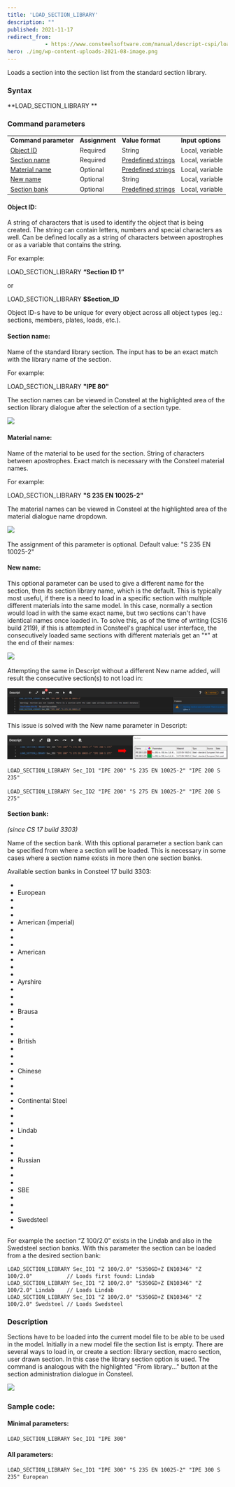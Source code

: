 ```yaml
---
title: 'LOAD_SECTION_LIBRARY'
description: ""
published: 2021-11-17
redirect_from: 
            - https://www.consteelsoftware.com/manual/descript-cspi/load_section_library/
hero: ./img/wp-content-uploads-2021-08-image.png
---
```

<!-- wp:paragraph -->

Loads a section into the section list from the standard section library.

<!-- /wp:paragraph -->

<!-- wp:heading {"level":3} -->

### Syntax

<!-- /wp:heading -->

<!-- wp:paragraph -->

**LOAD_SECTION_LIBRARY **

<!-- /wp:paragraph -->

<!-- wp:heading {"level":3} -->

### Command parameters

<!-- /wp:heading -->

<!-- wp:table {"className":"is-style-stripes"} -->

|                                 |                |                                                |                   |
| ------------------------------- | -------------- | ---------------------------------------------- | ----------------- |
| **Command parameter**           | **Assignment** | **Value format**                               | **Input options** |
| [Object ID](#Oject-ID)          | Required       | String                                         | Local, variable   |
| [Section name](#Section-name)   | Required       | [Predefined strings](#library-names)           | Local, variable   |
| [Material name](#Material-name) | Optional       | [Predefined strings](#material-names)          | Local, variable   |
| [New name](#New-name)           | Optional       | String                                         | Local, variable   |
| [Section bank](#Section-bank)   | Optional       | [Predefined strings](#Available-section-banks) | Local, variable   |

<!-- /wp:table -->

<!-- wp:heading {"level":4} -->

#### Object ID:

<!-- /wp:heading -->

<!-- wp:paragraph -->

A string of characters that is used to identify the object that is being created. The string can contain letters, numbers and special characters as well. Can be defined locally as a string of characters between apostrophes or as a variable that contains the string.

<!-- /wp:paragraph -->

<!-- wp:paragraph -->

For example:

<!-- /wp:paragraph -->

<!-- wp:paragraph -->

LOAD_SECTION_LIBRARY **“Section ID 1”**

<!-- /wp:paragraph -->

<!-- wp:paragraph -->

or

LOAD_SECTION_LIBRARY **\$Section_ID**

<!-- /wp:paragraph -->

<!-- wp:paragraph -->

Object ID-s have to be unique for every object across all object types (eg.: sections, members, plates, loads, etc.).

<!-- /wp:paragraph -->

<!-- wp:heading {"level":4} -->

#### Section name:

<!-- /wp:heading -->

<!-- wp:paragraph -->

Name of the standard library section. The input has to be an exact match with the library name of the section.

<!-- /wp:paragraph -->

<!-- wp:paragraph -->

For example:

<!-- /wp:paragraph -->

<!-- wp:paragraph -->

LOAD_SECTION_LIBRARY **"IPE 80"**

<!-- /wp:paragraph -->

<!-- wp:paragraph -->

The section names can be viewed in Consteel at the highlighted area of the section library dialogue after the selection of a section type.

<!-- /wp:paragraph -->

<!-- wp:image {"id":23051,"sizeSlug":"full","linkDestination":"media"} -->

[![](https://consteelsoftware.com/wp-content/uploads/2021/08/image.png)](./img/wp-content-uploads-2021-08-image.png)

<!-- /wp:image -->

<!-- wp:heading {"level":4} -->

#### Material name:

<!-- /wp:heading -->

<!-- wp:paragraph -->

Name of the material to be used for the section. String of characters between apostrophes. Exact match is necessary with the Consteel material names.

<!-- /wp:paragraph -->

<!-- wp:paragraph -->

For example:

<!-- /wp:paragraph -->

<!-- wp:paragraph -->

LOAD_SECTION_LIBRARY **"S 235 EN 10025-2"**

<!-- /wp:paragraph -->

<!-- wp:paragraph -->

The material names can be viewed in Consteel at the highlighted area of the material dialogue name dropdown.

<!-- /wp:paragraph -->

<!-- wp:image {"id":23057,"sizeSlug":"full","linkDestination":"media"} -->

[![](https://consteelsoftware.com/wp-content/uploads/2021/08/image-1.png)](./img/wp-content-uploads-2021-08-image-1.png)

<!-- /wp:image -->

<!-- wp:paragraph -->

The assignment of this parameter is optional. Default value: "S 235 EN 10025-2"

<!-- /wp:paragraph -->

<!-- wp:heading {"level":4} -->

#### New name:

<!-- /wp:heading -->

<!-- wp:paragraph -->

This optional parameter can be used to give a different name for the section, then its section library name, which is the default. This is typically most useful, if there is a need to load in a specific section with multiple different materials into the same model. In this case, normally a section would load in with the same exact name, but two sections can't have identical names once loaded in. To solve this, as of the time of writing (CS16 build 2119), if this is attempted in Consteel's graphical user interface, the consecutively loaded same sections with different materials get an "\*" at the end of their names:

<!-- /wp:paragraph -->

<!-- wp:image {"id":43985,"sizeSlug":"full","linkDestination":"media"} -->

[![](https://consteelsoftware.com/wp-content/uploads/2022/12/image-11.png)](./img/wp-content-uploads-2022-12-image-11.png)

<!-- /wp:image -->

<!-- wp:paragraph -->

Attempting the same in Descript without a different New name added, will result the consecutive section(s) to not load in:

<!-- /wp:paragraph -->

<!-- wp:image {"id":43992,"sizeSlug":"large","linkDestination":"media"} -->

[![](./img/wp-content-uploads-2022-12-image-12-1024x122.png)](https://consteelsoftware.com/wp-content/uploads/2022/12/image-12.png)

<!-- /wp:image -->

<!-- wp:paragraph -->

This issue is solved with the New name parameter in Descript:

<!-- /wp:paragraph -->

<!-- wp:image {"id":43999,"sizeSlug":"large","linkDestination":"media"} -->

[![](./img/wp-content-uploads-2022-12-image-13-1024x111.png)](https://consteelsoftware.com/wp-content/uploads/2022/12/image-13.png)

<!-- /wp:image -->

<!-- wp:loos-hcb/code-block -->

```
LOAD_SECTION_LIBRARY Sec_ID1 "IPE 200" "S 235 EN 10025-2" "IPE 200 S 235"

LOAD_SECTION_LIBRARY Sec_ID2 "IPE 200" "S 275 EN 10025-2" "IPE 200 S 275"
```

<!-- /wp:loos-hcb/code-block -->

<!-- wp:heading {"level":4} -->

#### Section bank:

<!-- /wp:heading -->

<!-- wp:paragraph -->

_(since CS 17 build 3303)_

<!-- /wp:paragraph -->

<!-- wp:paragraph -->

Name of the section bank. With this optional parameter a section bank can be specified from where a section will be loaded. This is necessary in some cases where a section name exists in more then one section banks.

<!-- /wp:paragraph -->

<!-- wp:paragraph -->

Available section banks in Consteel 17 build 3303:

<!-- /wp:paragraph -->

<!-- wp:list -->

- <!-- wp:list-item -->
- European
- <!-- /wp:list-item -->
-
- <!-- wp:list-item -->
- American (imperial)
- <!-- /wp:list-item -->
-
- <!-- wp:list-item -->
- American
- <!-- /wp:list-item -->
-
- <!-- wp:list-item -->
- Ayrshire
- <!-- /wp:list-item -->
-
- <!-- wp:list-item -->
- Brausa
- <!-- /wp:list-item -->
-
- <!-- wp:list-item -->
- British
- <!-- /wp:list-item -->
-
- <!-- wp:list-item -->
- Chinese
- <!-- /wp:list-item -->
-
- <!-- wp:list-item -->
- Continental Steel
- <!-- /wp:list-item -->
-
- <!-- wp:list-item -->
- Lindab
- <!-- /wp:list-item -->
-
- <!-- wp:list-item -->
- Russian
- <!-- /wp:list-item -->
-
- <!-- wp:list-item -->
- SBE
- <!-- /wp:list-item -->
-
- <!-- wp:list-item -->
- Swedsteel
- <!-- /wp:list-item -->

<!-- /wp:list -->

<!-- wp:paragraph -->

For example the section “Z 100/2.0” exists in the Lindab and also in the Swedsteel section banks. With this parameter the section can be loaded from a the desired section bank:

<!-- /wp:paragraph -->

<!-- wp:loos-hcb/code-block -->

```
LOAD_SECTION_LIBRARY Sec_ID1 "Z 100/2.0" "S350GD+Z EN10346" "Z 100/2.0"           // Loads first found: Lindab
LOAD_SECTION_LIBRARY Sec_ID1 "Z 100/2.0" "S350GD+Z EN10346" "Z 100/2.0" Lindab    // Loads Lindab
LOAD_SECTION_LIBRARY Sec_ID1 "Z 100/2.0" "S350GD+Z EN10346" "Z 100/2.0" Swedsteel // Loads Swedsteel
```

<!-- /wp:loos-hcb/code-block -->

<!-- wp:heading {"level":3} -->

### Description

<!-- /wp:heading -->

<!-- wp:paragraph -->

Sections have to be loaded into the current model file to be able to be used in the model. Initially in a new model file the section list is empty. There are several ways to load in, or create a section: library section, macro section, user drawn section. In this case the library section option is used. The command is analogous with the highlighted "From library..." button at the section administration dialogue in Consteel.

<!-- /wp:paragraph -->

<!-- wp:image {"id":23063,"sizeSlug":"full","linkDestination":"media"} -->

[![](https://consteelsoftware.com/wp-content/uploads/2021/08/image-2.png)](./img/wp-content-uploads-2021-08-image-2.png)

<!-- /wp:image -->

<!-- wp:heading {"level":3} -->

### Sample code:

<!-- /wp:heading -->

<!-- wp:heading {"level":4} -->

#### Minimal parameters:

<!-- /wp:heading -->

<!-- wp:loos-hcb/code-block -->

```
LOAD_SECTION_LIBRARY Sec_ID1 "IPE 300"
```

<!-- /wp:loos-hcb/code-block -->

<!-- wp:heading {"level":4} -->

#### All parameters:

<!-- /wp:heading -->

<!-- wp:loos-hcb/code-block -->

```
LOAD_SECTION_LIBRARY Sec_ID1 "IPE 300" "S 235 EN 10025-2" "IPE 300 S 235" European
```

<!-- /wp:loos-hcb/code-block -->
